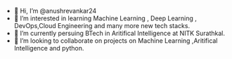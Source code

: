 - 👋 Hi, I’m @anushrevankar24
- 👀 I’m interested in learning Machine Learning , Deep Learning , DevOps,Cloud Engineering and many more new tech stacks.
- 🌱 I’m currently persuing BTech in Aritifical Intelligence at NITK Surathkal. 
- 💞️ I’m looking to collaborate on projects on Machine Learning ,Aritifical Intelligence and python.


<!---
anushrevankar24/anushrevankar24 is a ✨ special ✨ repository because its `README.md` (this file) appears on your GitHub profile.
You can click the Preview link to take a look at your changes.
--->

